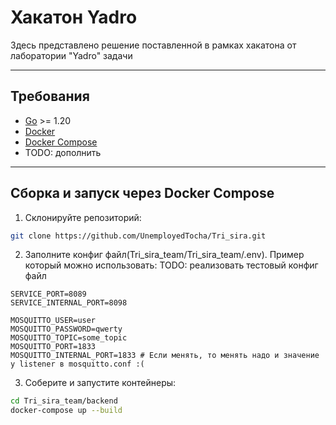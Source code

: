 # Хакатон Yadro

Здесь представлено решение поставленной в рамках хакатона от лаборатории "Yadro" задачи

---

## Требования

- [Go](https://golang.org/) >= 1.20
- [Docker](https://www.docker.com/)
- [Docker Compose](https://docs.docker.com/compose/)
- TODO: дополнить

---

## Сборка и запуск через Docker Compose

1. Склонируйте репозиторий:

```bash
git clone https://github.com/UnemployedTocha/Tri_sira.git
```

2. Заполните конфиг файл(Tri_sira_team/Tri_sira_team/.env). Пример который можно использовать:
TODO: реализовать тестовый конфиг файл
```
SERVICE_PORT=8089
SERVICE_INTERNAL_PORT=8098

MOSQUITTO_USER=user
MOSQUITTO_PASSWORD=qwerty
MOSQUITTO_TOPIC=some_topic
MOSQUITTO_PORT=1833
MOSQUITTO_INTERNAL_PORT=1833 # Если менять, то менять надо и значение у listener в mosquitto.conf :(
```

3. Соберите и запустите контейнеры:
```bash
cd Tri_sira_team/backend
docker-compose up --build
```
